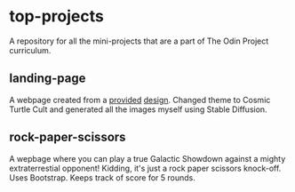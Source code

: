 # top-projects
A repository for all the mini-projects that are a part of The Odin Project curriculum.

## landing-page
A webpage created from a [provided](https://cdn.statically.io/gh/TheOdinProject/curriculum/81a5d553f4073e593d23a6ab00d50eef8620796d/foundations/html_css/project/imgs/01.png) [design](https://cdn.statically.io/gh/TheOdinProject/curriculum/81a5d553f4073e593d23a6ab00d50eef8620796d/foundations/html_css/project/imgs/02.png). Changed theme to Cosmic Turtle Cult and generated all the images myself using Stable Diffusion.

## rock-paper-scissors
A wepbage where you can play a true Galactic Showdown against a mighty extraterrestial opponent! Kidding, it's just a rock paper scissors knock-off. Uses Bootstrap. Keeps track of score for 5 rounds. 
